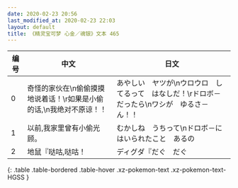 ```yaml
---
date: 2020-02-23 20:56
last_modified_at: 2020-02-23 22:03
layout: default
title: 《精灵宝可梦 心金／魂银》文本 465
---
```

| 编号 | 中文 | 日文 |
| ---- | ---- | ---- |
| 0 | 奇怪的家伙在\n偷偷摸摸地说着话！\r如果是小偷的话,\n我绝对不原谅！！ | あやしい　ヤツが\nウロウロ　してるって　はなしだ！\rドロボ－　だったら\nワシが　ゆるさ－ん！！ |
| 1 | 以前,我家里曾有小偷光顾。 | むかしね　うちって\nドロボ－に　はいられたこと　あるの |
| 2 | 地鼠『哒咕,哒咕！ | ディグダ『だぐ　だぐ |
{: .table .table-bordered .table-hover .xz-pokemon-text .xz-pokemon-text-HGSS }